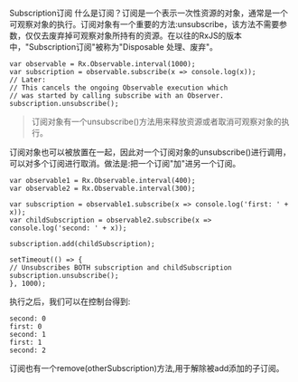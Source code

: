 #
Subscription订阅
什么是订阅？订阅是一个表示一次性资源的对象，通常是一个可观察对象的执行。订阅对象有一个重要的方法:unsubscribe，该方法不需要参数，仅仅去废弃掉可观察对象所持有的资源。在以往的RxJS的版本中，"Subscription订阅"被称为"Disposable 处理、废弃"。

```
var observable = Rx.Observable.interval(1000);
var subscription = observable.subscribe(x => console.log(x));
// Later:
// This cancels the ongoing Observable execution which
// was started by calling subscribe with an Observer.
subscription.unsubscribe();
```
>订阅对象有一个unsubscribe()方法用来释放资源或者取消可观察对象的执行。

订阅对象也可以被放置在一起，因此对一个订阅对象的unsubscribe()进行调用，可以对多个订阅进行取消。做法是:把一个订阅"加"进另一个订阅。
```
var observable1 = Rx.Observable.interval(400);
var observable2 = Rx.Observable.interval(300);

var subscription = observable1.subscribe(x => console.log('first: ' + x));
var childSubscription = observable2.subscribe(x => console.log('second: ' + x));

subscription.add(childSubscription);

setTimeout(() => {
// Unsubscribes BOTH subscription and childSubscription
subscription.unsubscribe();
}, 1000);
```
执行之后，我们可以在控制台得到:
```
second: 0
first: 0
second: 1
first: 1
second: 2
```
订阅也有一个remove(otherSubscription)方法,用于解除被add添加的子订阅。





